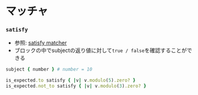 # マッチャ
### `satisfy`
- 参照: [satisfy matcher](https://relishapp.com/rspec/rspec-expectations/docs/built-in-matchers/satisfy-matcher)
- ブロックの中でsubjectの返り値に対して`true / false`を確認することができる

```ruby
subject { number } # number = 10

is_expected.to satisfy { |v| v.modulo(5).zero? }
is_expected.not_to satisfy { |v| v.modulo(3).zero? }
```
